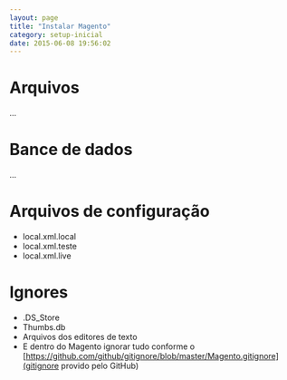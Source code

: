 ```yaml
---
layout: page
title: "Instalar Magento"
category: setup-inicial
date: 2015-06-08 19:56:02
---
```


# Arquivos

...

# Bance de dados

...

# Arquivos de configuração

* local.xml.local
* local.xml.teste
* local.xml.live

# Ignores

* .DS_Store
* Thumbs.db
* Arquivos dos editores de texto
* E dentro do Magento ignorar tudo conforme o [https://github.com/github/gitignore/blob/master/Magento.gitignore](gitignore provido pelo GitHub)
